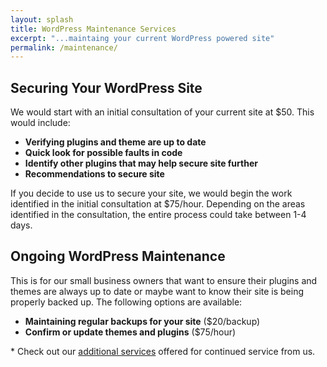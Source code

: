 ```yaml
---
layout: splash
title: WordPress Maintenance Services
excerpt: "...maintaing your current WordPress powered site"
permalink: /maintenance/
---
```


## Securing Your WordPress Site
We would start with an initial consultation of your current site at $50.  This would include:

  - **Verifying plugins and theme are up to date**
  - **Quick look for possible faults in code**
  - **Identify other plugins that may help secure site further**
  - **Recommendations to secure site**

If you decide to use us to secure your site, we would begin the work identified in the initial consultation at $75/hour.  Depending on the areas identified in the consultation, the entire process could take between 1-4 days.

## Ongoing WordPress Maintenance
This is for our small business owners that want to ensure their plugins and themes are always up to date or maybe want to know their site is being properly backed up.  The following options are available:

  - **Maintaining regular backups for your site** ($20/backup)
  - **Confirm or update themes and plugins** ($75/hour)

\* Check out our [additional services](http://mikefontenot.me/migration/basic#additional) offered for continued service from us.
